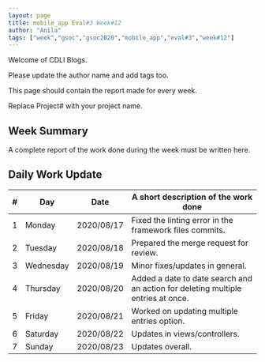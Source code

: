 ```yaml
---
layout: page
title: mobile_app Eval#3 Week#12
author: "Anila"
tags: ["week","gsoc","gsoc2020","mobile_app","eval#3","week#12"]
---
```

Welcome of CDLI Blogs.

Please update the author name and add tags too. 

This page should contain the report made for every week.

Replace Project# with your project name.

## Week Summary

A complete report of the work done during the week must be written here. 


## Daily Work Update

|\#|Day|Date|A short description of the work done|  
|---	|---	|---	|---	|  
|1   	| Monday 	|   2020/08/17	|Fixed the linting error in the framework files commits.   	|  
|2   	| Tuesday  	|   2020/08/18	|Prepared the merge request for review.   	|  
|3   	| Wednesday  	|  2020/08/19 	|Minor fixes/updates in general.   	|  
|4   	| Thursday  	|   2020/08/20	|Added a date to date search and an action for deleting multiple entries at once.   	|  
|5   	| Friday  	|   2020/08/21	|Worked on updating multiple entries option.   	|  
|6   	| Saturday  	|   2020/08/22	|Updates in views/controllers.   	|  
|7   	| Sunday  	|   2020/08/23	|Updates overall.   	|  
